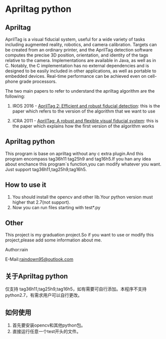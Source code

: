 # Apriltag python


## Apriltag
AprilTag is a visual fiducial system, useful for a wide variety of tasks including augmented reality, robotics, and camera calibration. Targets can be created from an ordinary printer, and the AprilTag detection software computes the precise 3D position, orientation, and identity of the tags relative to the camera. Implementations are available in Java, as well as in C. Notably, the C implementation has no external dependencies and is designed to be easily included in other applications, as well as portable to embedded devices. Real-time performance can be achieved even on cell-phone grade processors.

The two main papers to refer to understand the apriltag algorithm are the following:

1. IROS 2016 - [AprilTag 2: Efficient and robust fiducial detection](https://april.eecs.umich.edu/media/pdfs/wang2016iros.pdf): this is the paper which refers to the version of the algorithm that we want to use

2. ICRA 2011 - [AprilTag: A robust and flexible visual fiducial system](https://ieeexplore.ieee.org/abstract/document/5979561/): this is the paper which explains how the first version of the algorithm works

## Apriltag python
This program is base on apriltag without any c extra plugin.And this program encompass tag36h11 tag25h9 and tag16h5.If you han any idea about enchance this program`s function,you can modify whatever you want.
Just support tag36h11,tag25h9,tag16h5.

## How to use it
1. You should install the opencv and other lib.Your python version must higher that 2.7(not support).
2. Now you can run files starting with test*.py


## Other
This project is my graduation project.So if you want to use or modify this project,please add some information about me. 

Author:rain

E-Mail:raindown95@outlook.com


## 关于Apriltag python
仅支持 tag36h11,tag25h9,tag16h5，如有需要可自行添加。本程序不支持python2.7，有需求用户可以自行更改。

## 如何使用
1. 首先要安装opencv和其他python包。
2. 直接运行任意一个test开头的文件。
